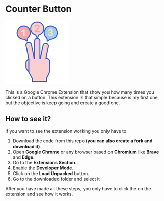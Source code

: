 # Counter Button

<img src="./assets/image.png" alt="Counter Button Image" width="200"></img>

This is a Google Chrome Extension that show you how many times you clicked on a button. This extension is that simple because is my first one, but the objective is keep going and create a good one.

## How to see it?

If you want to see the extension working you only have to:

1. Download the code from this repo **(you can also create a fork and download it)**.
1. Open **Google Chrome** or any browser based on **Chromium** like **Brave** and **Edge**.
1. Go to the **Extensions Section**.
1. Enable the **Developer Mode**.
1. Click on the **Load Unpacked** button.
1. Go to the downloaded folder and select it

After you have made all these steps, you only have to click the on the extension and see how it works.